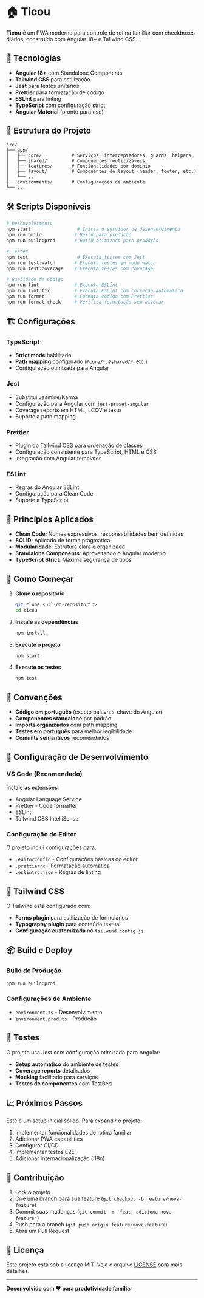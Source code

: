 # 🏠 Ticou

**Ticou** é um PWA moderno para controle de rotina familiar com checkboxes diários, construído com Angular 18+ e Tailwind CSS.

## 🚀 Tecnologias

- **Angular 18+** com Standalone Components
- **Tailwind CSS** para estilização
- **Jest** para testes unitários
- **Prettier** para formatação de código
- **ESLint** para linting
- **TypeScript** com configuração strict
- **Angular Material** (pronto para uso)

## 📁 Estrutura do Projeto

```
src/
├── app/
│   ├── core/           # Serviços, interceptadores, guards, helpers
│   ├── shared/         # Componentes reutilizáveis
│   ├── features/       # Funcionalidades por domínio
│   ├── layout/         # Componentes de layout (header, footer, etc.)
│   └── ...
├── environments/       # Configurações de ambiente
└── ...
```

## 🛠️ Scripts Disponíveis

```bash
# Desenvolvimento
npm start                 # Inicia o servidor de desenvolvimento
npm run build            # Build para produção
npm run build:prod       # Build otimizado para produção

# Testes
npm test                  # Executa testes com Jest
npm run test:watch       # Executa testes em modo watch
npm run test:coverage    # Executa testes com coverage

# Qualidade de Código
npm run lint             # Executa ESLint
npm run lint:fix         # Executa ESLint com correção automática
npm run format           # Formata código com Prettier
npm run format:check     # Verifica formatação sem alterar
```

## 🏗️ Configurações

### TypeScript
- **Strict mode** habilitado
- **Path mapping** configurado (`@core/*`, `@shared/*`, etc.)
- Configuração otimizada para Angular

### Jest
- Substitui Jasmine/Karma
- Configuração para Angular com `jest-preset-angular`
- Coverage reports em HTML, LCOV e texto
- Suporte a path mapping

### Prettier
- Plugin do Tailwind CSS para ordenação de classes
- Configuração consistente para TypeScript, HTML e CSS
- Integração com Angular templates

### ESLint
- Regras do Angular ESLint
- Configuração para Clean Code
- Suporte a TypeScript

## 🎯 Princípios Aplicados

- **Clean Code**: Nomes expressivos, responsabilidades bem definidas
- **SOLID**: Aplicado de forma pragmática
- **Modularidade**: Estrutura clara e organizada
- **Standalone Components**: Aproveitando o Angular moderno
- **TypeScript Strict**: Máxima segurança de tipos

## 🚦 Como Começar

1. **Clone o repositório**
   ```bash
   git clone <url-do-repositorio>
   cd ticou
   ```

2. **Instale as dependências**
   ```bash
   npm install
   ```

3. **Execute o projeto**
   ```bash
   npm start
   ```

4. **Execute os testes**
   ```bash
   npm test
   ```

## 📝 Convenções

- **Código em português** (exceto palavras-chave do Angular)
- **Componentes standalone** por padrão
- **Imports organizados** com path mapping
- **Testes em português** para melhor legibilidade
- **Commits semânticos** recomendados

## 🔧 Configuração de Desenvolvimento

### VS Code (Recomendado)
Instale as extensões:
- Angular Language Service
- Prettier - Code formatter
- ESLint
- Tailwind CSS IntelliSense

### Configuração do Editor
O projeto inclui configurações para:
- `.editorconfig` - Configurações básicas do editor
- `.prettierrc` - Formatação automática
- `.eslintrc.json` - Regras de linting

## 🎨 Tailwind CSS

O Tailwind está configurado com:
- **Forms plugin** para estilização de formulários
- **Typography plugin** para conteúdo textual
- **Configuração customizada** no `tailwind.config.js`

## 📦 Build e Deploy

### Build de Produção
```bash
npm run build:prod
```

### Configurações de Ambiente
- `environment.ts` - Desenvolvimento
- `environment.prod.ts` - Produção

## 🧪 Testes

O projeto usa Jest com configuração otimizada para Angular:
- **Setup automático** do ambiente de testes
- **Coverage reports** detalhados
- **Mocking** facilitado para serviços
- **Testes de componentes** com TestBed

## 📈 Próximos Passos

Este é um setup inicial sólido. Para expandir o projeto:

1. Implementar funcionalidades de rotina familiar
2. Adicionar PWA capabilities
3. Configurar CI/CD
4. Implementar testes E2E
5. Adicionar internacionalização (i18n)

## 🤝 Contribuição

1. Fork o projeto
2. Crie uma branch para sua feature (`git checkout -b feature/nova-feature`)
3. Commit suas mudanças (`git commit -m 'feat: adiciona nova feature'`)
4. Push para a branch (`git push origin feature/nova-feature`)
5. Abra um Pull Request

## 📄 Licença

Este projeto está sob a licença MIT. Veja o arquivo [LICENSE](LICENSE) para mais detalhes.

---

**Desenvolvido com ❤️ para produtividade familiar**
